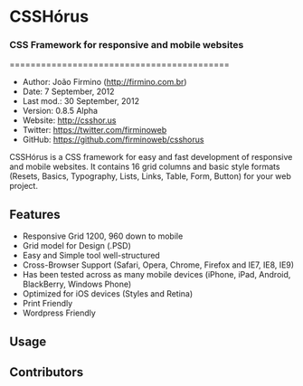 <h1>CSSHórus</h1>
<h3>CSS Framework for responsive and mobile websites</h3>
==========================================

* Author:    João Firmino (<http://firmino.com.br>)
* Date:      7 September, 2012
* Last mod.: 30 September, 2012
* Version:   0.8.5 Alpha
* Website:   <http://csshor.us>
* Twitter:   <https://twitter.com/firminoweb>
* GitHub:    <https://github.com/firminoweb/csshorus>


CSSHórus is a CSS framework for easy and fast development of responsive and mobile websites. It contains 16 grid columns and basic style formats (Resets, Basics, Typography, Lists, Links, Table, Form, Button) for your web project.

Features
--------

* Responsive Grid 1200, 960 down to mobile
* Grid model for Design (.PSD)
* Easy and Simple tool well-structured
* Cross-Browser Support (Safari, Opera, Chrome, Firefox and IE7, IE8, IE9)
* Has been tested across as many mobile devices (iPhone, iPad, Android, BlackBerry, Windows Phone)
* Optimized for iOS devices (Styles and Retina)
* Print Friendly
* Wordpress Friendly


Usage
-----


Contributors
------------



